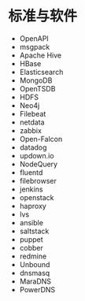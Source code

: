 # 标准与软件

- OpenAPI
- msgpack
- Apache Hive
- HBase
- Elasticsearch
- MongoDB
- OpenTSDB
- HDFS
- Neo4j
- Filebeat
- netdata
- zabbix
- Open-Falcon
- datadog
- updown.io
- NodeQuery
- fluentd
- filebrowser
- jenkins
- openstack
- haproxy
- lvs
- ansible
- saltstack
- puppet
- cobber
- redmine
- Unbound
- dnsmasq
- MaraDNS
- PowerDNS
